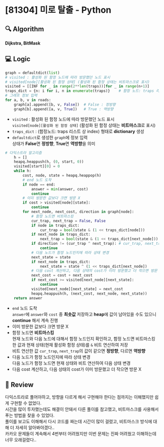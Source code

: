 # [81304] 미로 탈출 - Python

## 🔍 Algorithm
**Dijkstra, BitMask**

## 💻 Logic

```Python
graph = defaultdict(list)
# visited : 활성화 된 함정 노드에 따라 방문했던 노드 표시
# visited[node][활성화 된 함정 상태] (활성화 된 함정 상태는 비트마스크로 표시)
visited = [[INF for _ in range(2**len(traps))]for _ in range(n+1)]
traps_dict = {n: i for i, n in enumerate(traps)}    # 함정 노드: traps 리스트 상 index
# 그래프 정보 입력
for a, b, v in roads:
    graph[a].append([b, v, False])  # False : 정방향
    graph[b].append([a, v, True])   # True : 역방향
```
- `visited` : 활성화 된 함정 노드에 따라 방문했던 노드 표시  
  `visited[node][활성화 된 함정 상태]` (활성화 된 함정 상태는 **비트마스크**로 표시)  
- `traps_dict` : (함정노드: traps 리스트 상 index) 형태로 **dictionary** 생성  
- `defaultdict`로 생성한 `graph`에 정보 입력  
  상태가 **False**면 **정방향**, **True**면 **역방향**을 의미  

```Python
# 다익스트라 알고리즘
    h = []
    heapq.heappush(h, (0, start, 0))
    visited[start][0] = 0
    while h:
        cost, node, state = heapq.heappop(h)
        # end 노드 도착
        if node == end:
            answer = min(answer, cost)
            continue
        # 이미 방문한 값보다 크면 방문 X
        if cost > visited[node][state]:
            continue
        for next_node, next_cost, direction in graph[node]:
            # 함정 노드면 비트마스킹
            cur_trap, next_trap = False, False
            if node in traps_dict:
                cur_trap = bool(state & (1 << traps_dict[node]))
            if next_node in traps_dict:
                next_trap = bool(state & (1 << traps_dict[next_node]))
            if direction != (cur_trap ^ next_trap): # cur_trap, next_trap 상태가 같으면 정방향, 다르면 역방향
                continue
            # 다음 노드가 함정 노드인지에 따라 상태 변경
            next_state = state
            if next_node in traps_dict:
                next_state = state ^ (1 << traps_dict[next_node])
            # 다음 cost 계산하고, 다음 상태의 cost가 이미 방문했고 더 작으면 방문 X
            next_cost = cost + next_cost
            if next_cost >= visited[next_node][next_state]:
                continue
            visited[next_node][next_state] = next_cost
            heapq.heappush(h, (next_cost, next_node, next_state))
    return answer
```
- `end` 노드 도착  
  `answer`에 `answer`와 `cost` 중 **최솟값** 저장하고 **heap**에 값이 남아있을 수도 있으니 **continue** 해서 계속 진행  
- 이미 방문한 값보다 크면 방문 X  
- 함정 노드면 **비트마스킹**  
  현재 노드와 다음 노드에 대해서 함정 노드인지 확인하고, 함정 노드면 비트마스킹 한 값과 현재 상태(현재 활성화 함정 상태)를 `&` 비트 연산하여 저장  
  비트 연산한 값 `cur_trap`, `next_trap`의 값이 같으면 **정방향**, 다르면 **역방향**  
- 다음 노드가 함정 노드인지에 따라 상태 변경  
  다음 노드가 함정 노드면 현재 상태와 비트 연산하여 다음 상태 변경  
- 다음 cost 계산하고, 다음 상태의 cost가 이미 방문했고 더 작으면 방문 X  


## 📝 Review

다익스트라로 풀어야하고, 방향을 다르게 해서 구현해야 한다는 점까지는 이해했지만 쉽게 구현할 수 없었다.  
시간을 많이 투자했는데도 해결이 안돼서 다른 풀이를 참고했고, 비트마스크를 사용해서 푸는 방법을 찾을 수 있었다.  
풀이를 보고도 이해해서 다시 코드를 짜는데 시간이 많이 걸렸고, 비트마스크 방식에 대해 더 자세히 알아봐야겠다..  
카카오 문제들이 계속해서 4번부터 어려웠지만 이번 문제는 진짜 어려웠고 이해하는데 너무 오래걸렸다..
